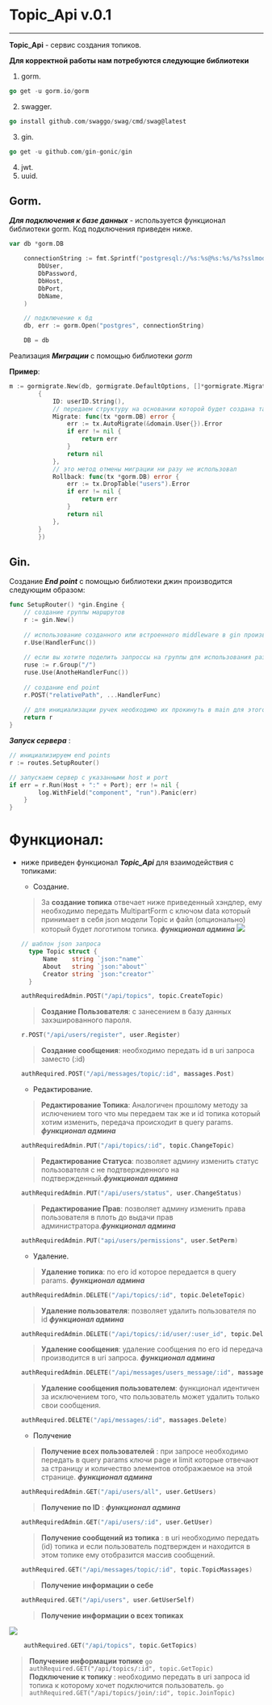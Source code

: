 # Topic_Api v.0.1
___
**Topic_Api** - сервис создания топиков.

**Для корректной работы нам потребуются следующие библиотеки**
1. gorm.
```go
go get -u gorm.io/gorm
```
2. swagger.
```go
go install github.com/swaggo/swag/cmd/swag@latest
```
3. gin.
```go
go get -u github.com/gin-gonic/gin
```
4. jwt.
5. uuid.

## Gorm.
***Для подключения к базе данных*** - используется функционал библиотеки gorm. Код подключения приведен ниже.
```go
var db *gorm.DB

	connectionString := fmt.Sprintf("postgresql://%s:%s@%s:%s/%s?sslmode=disable",
		DbUser,
        DbPassword,
        DbHost,
        DbPort,
        DbName,
	)

	// подключение к бд
	db, err := gorm.Open("postgres", connectionString)

	DB = db
```
Реализация ***Миграции*** с помощью библиотеки *gorm*

****Пример****:
```go
m := gormigrate.New(db, gormigrate.DefaultOptions, []*gormigrate.Migration{
	    {
			ID: userID.String(),
			// передаем структуру на основании которой будет создана таблица
			Migrate: func(tx *gorm.DB) error {
				err := tx.AutoMigrate(&domain.User{}).Error
				if err != nil {
					return err
				}
				return nil
			},
			// это метод отмены миграции ни разу не использовал
			Rollback: func(tx *gorm.DB) error {
				err := tx.DropTable("users").Error
				if err != nil {
					return err
				}
				return nil
			},
		}
        })
```
## Gin.
Создание ***End point*** с помощью библиотеки джин производится следующим образом:
```go
func SetupRouter() *gin.Engine {
    // создание группы маршрутов
    r := gin.New()
    
    // использование созданного или встроенного middleware в gin производится следующим образом
    r.Use(HandlerFunc())
    
    // если вы хотите поделить запроссы на группы для использования разных middleware вы можете воспользоваться:
    ruse := r.Group("/")
    ruse.Use(AnotheHandlerFunc())
    
    // создание end point
    r.POST("relativePath", ...HandlerFunc)
    
    // для инициализации ручек необходимо их прокинуть в main для этого нам необходимо вернуть r тк он является всей группой end point ов
	return r
}
```
***Запуск сервера*** :
```go
// инициализируем end points
r := routes.SetupRouter()

// запускаем сервер с указанными host и port
if err = r.Run(Host + ":" + Port); err != nil {
		log.WithField("component", "run").Panic(err)
	}
}
```

# Функционал:
+ ниже приведен функционал ***Topic_Api*** для взаимодействия с топиками:
  + Создание.
  
  >За **создание топика** отвечает ниже приведенный хэндлер, ему необходимо передать MultipartForm c ключом data который принимает в себя json модели Topic и файл (опционально) который будет логотипом топика. ***функционал админа***
    ![](![img_2.png](img_2.png))
  ```go
  // шаблон json запроса
    type Topic struct {
        Name    string `json:"name"`
        About   string `json:"about"`
        Creator string `json:"creator"`
    }
  
  authRequiredAdmin.POST("/api/topics", topic.CreateTopic)
    ```
     >**Создание Пользователя**: с занесением в базу данных захэшированного пароля.
    ```go
    r.POST("/api/users/register", user.Register)
    ```
     >**Создание сообщения**: необходимо передать id в uri запроса заместо (:id)
    ```go
  authRequired.POST("/api/messages/topic/:id", massages.Post)
  ```
  + Редактирование.
  
  >**Редактирование Топика**: Аналогичен прошлому методу за ислючением того что мы передаем так же и id топика который хотим изменить, передача происходит в query params.  ***функционал админа***
   ```go
   authRequiredAdmin.PUT("/api/topics/:id", topic.ChangeTopic)
   ```
  > **Редактирование Статуса**: позволяет админу изменить статус пользователя с не подтвержденного на подтвержденный.***функционал админа***
    ```go
    authRequiredAdmin.PUT("/api/users/status", user.ChangeStatus)
  ```  
   > **Редактирование Прав**: позволяет админу изменить права пользователя в плоть до выдачи прав администратора.***функционал админа***
    ```go
    authRequiredAdmin.PUT("api/users/permissions", user.SetPerm)
  ```  
  + Удаление.
  
  > **Удаление топика**: по его id которое передается в query params. ***функционал админа***
   ```go
  authRequiredAdmin.DELETE("/api/topics/:id", topic.DeleteTopic)
  ```
  >**Удаление пользователя**: позволяет удалить пользователя по id ***функционал админа***
  ```go
  authRequiredAdmin.DELETE("/api/topics/:id/user/:user_id", topic.DeleteUser)
  ```
  >**Удаление сообщения**: удаление сообщения по его id передача производится в uri запроса.  ***функционал админа***
    ```go
    authRequiredAdmin.DELETE("/api/messages/users_message/:id", massages.Delete)
    ```
  >**Удаление сообщения пользователем**: функционал идентичен за исключением того, что пользователь может удалить только свои сообщения.
    ```go
    authRequired.DELETE("/api/messages/:id", massages.Delete)
    ```
  + Получение
  >**Получение всех пользователей** : при запросе необходимо передать в query params ключи page и limit которые отвечают за страницу и количество элементов отображаемое на этой странице. ***функционал админа***
     ```go
    authRequiredAdmin.GET("/api/users/all", user.GetUsers)
    ```
  >**Получение по ID** : ***функционал админа***
     ```go
    authRequiredAdmin.GET("/api/users/:id", user.GetUser)
    ``` 
  >**Получение сообщений из топика** : в uri необходимо передать (id) топика и если пользователь подтвержден и находится в этом топике ему отобразится массив сообщений.
     ```go
    authRequired.GET("/api/messages/topic/:id", topic.TopicMassages)
    ```
  >**Получение информации о себе** 
     ```go
    authRequired.GET("/api/users", user.GetUserSelf)
    ```
  >**Получение информации о всех топиках** 
    
![](https://cdn.discordapp.com/attachments/587227868145385502/1221882758104748172/image.png?ex=661431ff&is=6601bcff&hm=a8ae4dbad90b80c88aa82f34696f8053ed6c1a31be27a4b358ceba18cdbe1969&)
     
```go
    authRequired.GET("/api/topics", topic.GetTopics)
   ```
  >**Получение информации топике** 
     ```go
    authRequired.GET("/api/topics/:id", topic.GetTopic)
    ```
  >**Подключение к топику** : необходимо передать в uri запроса id топика к которому хочет подключится пользователь. 
     ```go
    authRequired.GET("/api/topics/join/:id", topic.JoinTopic)
    ```
  
